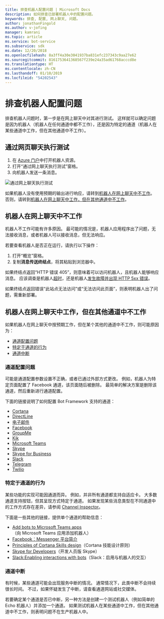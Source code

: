 ```yaml
---
title: 排查机器人配置问题 | Microsoft Docs
description: 如何排查已部署机器人中的配置问题。
keywords: 排查, 配置, 网上聊天, 问题。
author: jonathanFingold
ms.author: v-jofing
manager: kamrani
ms.topic: article
ms.service: bot-service
ms.subservice: sdk
ms.date: 12/20/2018
ms.openlocfilehash: 8a3ff4a30e3041937ba831efc237343c9aa27e62
ms.sourcegitcommit: 8161753641368567f239e24a35ad61768acccd8e
ms.translationtype: HT
ms.contentlocale: zh-CN
ms.lasthandoff: 01/10/2019
ms.locfileid: "54202543"
---
```

# <a name="troubleshoot-bot-configuration-issues"></a>排查机器人配置问题

排查机器人问题时，第一步是在网上聊天中对其进行测试。 这样就可以确定问题是因为机器人（机器人在任何通道中都不工作），还是因为特定的通道（机器人在某些通道中工作，但在其他通道中不工作）。

## <a name="test-in-web-chat"></a>通过网页聊天执行测试

1. 在 [Azure 门户](http://portal.azure.com/)中打开机器人资源。
1. 打开“通过网上聊天执行测试”窗格。
1. 向机器人发送一条消息。

![通过网上聊天执行测试](./media/test-in-webchat.png)

如果机器人没有使用预期的输出进行响应，请转到[机器人在网上聊天中不工作](#bot-does-not-work-in-web-chat)。 否则，请转到[机器人在网上聊天中工作，但在其他通道中不工作](#bot-works-in-web-chat-but-not-in-other-channels)。

## <a name="bot-does-not-work-in-web-chat"></a>机器人在网上聊天中不工作

机器人不工作可能有许多原因。 最可能的情况是，机器人应用程序出了问题，无法接收消息，或者机器人可以接收消息，但无法响应。

若要查看机器人是否正在运行，请执行以下操作：

1. 打开“概览”窗格。
1. 复制**消息传送终结点**，将其粘贴到浏览器中。

如果终结点返回“HTTP 错误 405”，则意味着可以访问机器人，且机器人能够响应消息。 应该调查是机器人[超时](https://github.com/daveta/analytics/blob/master/troubleshooting_timeout.md)，还是机器人[发生故障并出现 HTTP 5xx 错误](bot-service-troubleshoot-500-errors.md)。

如果终结点返回错误“此站点无法访问”或“无法访问此页面”，则表明机器人出了问题，需重新部署。

## <a name="bot-works-in-web-chat-but-not-in-other-channels"></a>机器人在网上聊天中工作，但在其他通道中不工作

如果机器人在网上聊天中按预期工作，但在某个其他的通道中不工作，则可能原因为：

- [通道配置问题](#channel-configuration-issues)
- [特定于通道的行为](#channel-specific-behavior)
- [通道中断](#channel-outage)

### <a name="channel-configuration-issues"></a>通道配置问题

可能是通道配置参数设置不正确，或者已通过外部方式更改。 例如，机器人为特定页面配置了 Facebook 通道，该页面随后被删除。 最简单的解决方案是删除该通道，然后重新进行通道配置。

下面的链接说明了如何配置 Bot Framework 支持的通道：

- [Cortana](bot-service-channel-connect-cortana.md)
- [DirectLine](bot-service-channel-connect-directline.md)
- [电子邮件](bot-service-channel-connect-email.md)
- [Facebook](bot-service-channel-connect-facebook.md)
- [GroupMe](bot-service-channel-connect-groupme.md)
- [Kik](bot-service-channel-connect-kik.md)
- [Microsoft Teams](https://docs.microsoft.com/microsoftteams/platform/concepts/bots/bots-overview)
- [Skype](bot-service-channel-connect-skype.md)
- [Skype for Business](bot-service-channel-connect-skypeforbusiness.md)
- [Slack](bot-service-channel-connect-slack.md)
- [Telegram](bot-service-channel-connect-telegram.md)
- [Twilio](bot-service-channel-connect-twilio.md)

### <a name="channel-specific-behavior"></a>特定于通道的行为

某些功能的实现可能因通道而异。 例如，并非所有通道都支持自适应卡。 大多数通道支持按钮，但其呈现方式特定于通道。 如果发现某些消息类型在不同通道中的工作方式存在差异，请参阅 [Channel Inspector](https://docs.botframework.com/channel-inspector/channels/Skype)。

下面是一些其他的链接，提供单个通道的帮助信息：

- [Add bots to Microsoft Teams apps](https://docs.microsoft.com/microsoftteams/platform/concepts/bots/bots-overview)（向 Microsoft Teams 应用添加机器人）
- [Facebook：Messenger 平台简介](https://developers.facebook.com/docs/messenger-platform/introduction)
- [Principles of Cortana Skills design](https://docs.microsoft.com/cortana/skills/design-principles)（Cortana 技能设计原则）
- [Skype for Developers](https://dev.skype.com/bots)（开发人员版 Skype）
- [Slack:Enabling interactions with bots](https://api.slack.com/bot-users)（Slack：启用与机器人的交互）

### <a name="channel-outage"></a>通道中断

有时候，某些通道可能会出现服务中断的情况。 通常情况下，此类中断不会持续很长时间。 不过，如果怀疑发生了中断，请查看通道网站或社交媒体。

若要确定某个通道是否已中断，另一种方法是创建一个测试机器人（例如简单的 Echo 机器人）并添加一个通道。 如果测试机器人在某些通道中工作，但在其他通道中不工作，则表明问题不在生产机器人中。
